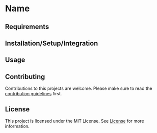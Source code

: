 # Name

## Requirements

## Installation/Setup/Integration

## Usage

## Contributing
Contributions to this projects are welcome. Please make sure to read the [contribution guidelines](https://github.com/Apodini/.github/blob/master/contributing.md) first.

## License
This project is licensed under the MIT License. See [License](https://github.com/Apodini/Template-Repository/blob/master/LICENSE) for more information.
